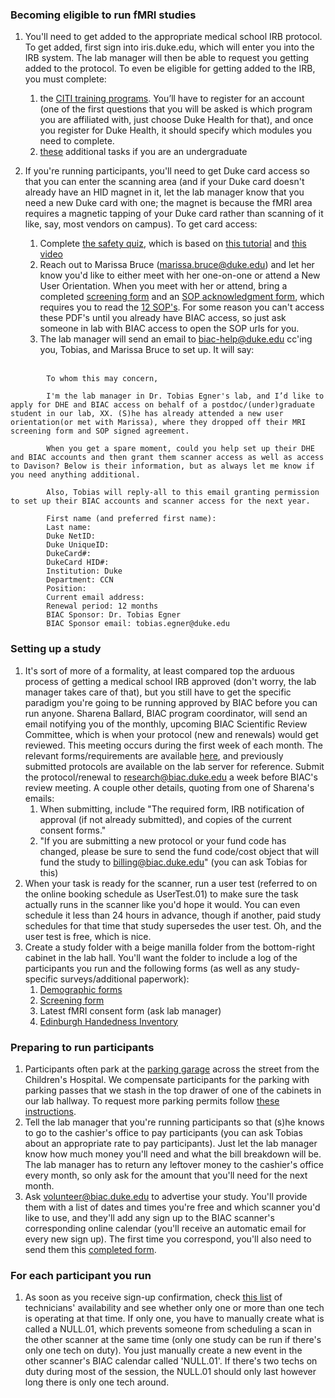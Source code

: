 ### Becoming eligible to run fMRI studies

1. You'll need to get added to the appropriate medical school IRB protocol. To get added, first sign into iris.duke.edu, which will enter you into the IRB system. The lab manager will then be able to request you getting added to the protocol. To even be eligible for getting added to the IRB, you must complete:

    1. the [CITI training programs](https://www.citiprogram.org/Default.asp). You’ll have to register for an account (one of the first questions that you will be asked is which program you are affiliated with, just choose Duke Health for that), and once you register for Duke Health, it should specify which modules you need to complete.
    2. [these](https://irb.duhs.duke.edu/node/4080) additional tasks if you are an undergraduate
2. If you're running participants, you'll need to get Duke card access so that you can enter the scanning area (and if your Duke card doesn't already have an HID magnet in it, let the lab manager know that you need a new Duke card with one; the magnet is because the fMRI area requires a magnetic tapping of your Duke card rather than scanning of it like, say, most vendors on campus). To get card access:
    1. Complete [the safety quiz](http://www.biac.duke.edu/research/safety/quiz/), which is based on [this tutorial](http://www.biac.duke.edu/research/safety/tutorial.asp) and [this video](http://www.biac.duke.edu/research/safety/safety.asx)
    2. Reach out to Marissa Bruce (marissa.bruce@duke.edu) and let her know you'd like to either meet with her one-on-one or attend a New User Orientation. When you meet with her or attend, bring a completed [screening form](https://www.biac.duke.edu/library/forms/MR_Screening_Form.pdf) and an [SOP acknowledgment form](https://www.biac.duke.edu/library/forms/BIAC_Level_1_MRI_Access_Signature_Sheet.pdf), which requires you to read the [12 SOP's](https://www.biac.duke.edu/research/sop/). For some reason you can't access these PDF's until you already have BIAC access, so just ask someone in lab with BIAC access to open the SOP urls for you.
    3. The lab manager will send an email to biac-help@duke.edu cc'ing you, Tobias, and Marissa Bruce to set up. It will say: <br><br>
```
        To whom this may concern,

        I'm the lab manager in Dr. Tobias Egner's lab, and I’d like to apply for DHE and BIAC access on behalf of a postdoc/(under)graduate student in our lab, XX. (S)he has already attended a new user orientation(or met with Marissa), where they dropped off their MRI screening form and SOP signed agreement.

        When you get a spare moment, could you help set up their DHE and BIAC accounts and then grant them scanner access as well as access to Davison? Below is their information, but as always let me know if you need anything additional.

        Also, Tobias will reply-all to this email granting permission to set up their BIAC accounts and scanner access for the next year.

        First name (and preferred first name):
        Last name:
        Duke NetID:
        Duke UniqueID:
        DukeCard#:
        DukeCard HID#:
        Institution: Duke
        Department: CCN
        Position:
        Current email address:
        Renewal period: 12 months
        BIAC Sponsor: Dr. Tobias Egner
        BIAC Sponsor email: tobias.egner@duke.edu
```

### Setting up a study
1. It's sort of more of a formality, at least compared top the arduous process of getting a medical school IRB approved (don't worry, the lab manager takes care of that), but you still have to get the specific paradigm you're going to be running approved by  BIAC before you can run anyone. Sharena Ballard, BIAC program coordinator, will send an email notifying you of the monthly, upcoming BIAC Scientific Review Committee, which is when your protocol (new and renewals) would get reviewed. This meeting occurs during the first week of each month. The relevant forms/requirements are available [here](http://www.biac.duke.edu/research/gettingstarted.asp), and previously submitted protocols are available on the lab server for reference. Submit the protocol/renewal to research@biac.duke.edu a week before BIAC's review meeting. A couple other details, quoting from one of Sharena's emails:
    1. When submitting, include "The required form, IRB notification of approval (if not already submitted), and copies of the current consent forms."
    2. "If you are submitting a new protocol or your fund code has changed, please be sure to send the fund code/cost object that will fund the study to billing@biac.duke.edu" (you can ask Tobias for this)
2. When your task is ready for the scanner, run a user test (referred to on the online booking schedule as UserTest.01) to make sure the task actually runs in the scanner like you'd hope it would. You can even schedule it less than 24 hours in advance, though if another, paid study schedules for that time that study supersedes the user test. Oh, and the user test is free, which is nice.
3. Create a study folder with a beige manilla folder from the bottom-right cabinet in the lab hall. You'll want the folder to include a log of the participants you run and the following forms (as well as any study-specific surveys/additional paperwork):
    1. [Demographic forms](demographicform.pdf)
    2. [Screening form](https://www.biac.duke.edu/library/forms/MR_Screening_Form.pdf)
    3. Latest fMRI consent form (ask lab manager)
    4. [Edinburgh Handedness Inventory](https://rhd.talkbank.org/protocol/handedness.pdf)

### Preparing to run participants
1. Participants often park at the [parking garage](https://map.concept3d.com?id=21&mrkIid=260305#!m/260305) across the street from the Children's Hospital. We compensate participants for the parking with parking passes that we stash in the top drawer of one of the cabinets in our lab hallway. To request more parking permits follow [these instructions](https://parking.duke.edu/parking/permits/department-permits/departmental-visitors).
2. Tell the lab manager that you're running participants so that (s)he knows to go to the cashier's office to pay participants (you can ask Tobias about an appropriate rate to pay participants). Just let the lab manager know how much money you'll need and what the bill breakdown will be. The lab manager has to return any leftover money to the cashier's office every month, so only ask for the amount that you'll need for the next month.
3. Ask volunteer@biac.duke.edu to advertise your study. You'll provide them with a list of dates and times you're free and which scanner you'd like to use, and they'll add any sign up to the BIAC scanner's corresponding online calendar (you'll receive an automatic email for every new sign up). The first time you correspond, you'll also need to send them this [completed form](mri_study_recruitment_request.docx).
### For each participant you run
1. As soon as you receive sign-up confirmation, check [this list](http://www.biac.duke.edu/forums/topic.asp?TOPIC_ID=1007) of technicians' availability and see whether only one or more than one tech is operating at that time. If only one, you have to manually create what is called a NULL.01, which prevents someone from scheduling a scan in the other scanner at the same time (only one study can be run if there's only one tech on duty). You just manually create a new event in the other scanner's BIAC calendar called 'NULL.01'. If there's two techs on duty during most of the session, the NULL.01 should only last however long there is only one tech around.
